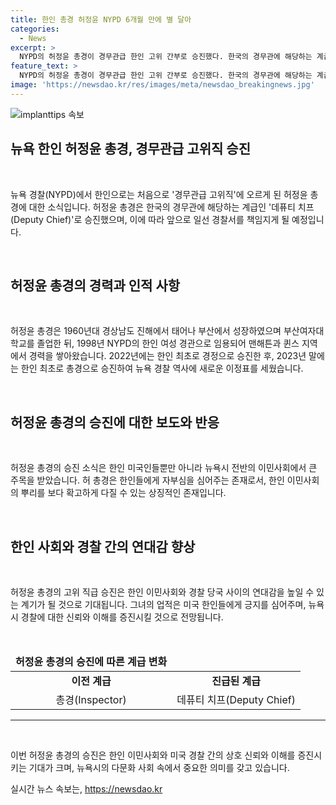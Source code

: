 ```yaml
---
title: 한인 총경 허정윤 NYPD 6개월 만에 별 달아
categories:
  - News
excerpt: >
  NYPD의 허정윤 총경이 경무관급 한인 고위 간부로 승진했다. 한국의 경무관에 해당하는 계급으로 데퓨티 치프로, 경찰서를 책임지는 총경보다 높은 직급이다. 한인 최초의 여성 경관으로 임용된 그는 2022년에 경정, 2023년 말에 총경으로 승진하며 경력을 쌓아왔다. 이번 승진은 총경 승진 결정 후 6개월 만의 사건이다. 최근의 승진으로 한인들의 자부심이 더욱 커지고 있다.
feature_text: >
  NYPD의 허정윤 총경이 경무관급 한인 고위 간부로 승진했다. 한국의 경무관에 해당하는 계급으로 데퓨티 치프로, 경찰서를 책임지는 총경보다 높은 직급이다. 한인 최초의 여성 경관으로 임용된 그는 2022년에 경정, 2023년 말에 총경으로 승진하며 경력을 쌓아왔다. 이번 승진은 총경 승진 결정 후 6개월 만의 사건이다. 최근의 승진으로 한인들의 자부심이 더욱 커지고 있다.
image: 'https://newsdao.kr/res/images/meta/newsdao_breakingnews.jpg'
---
```


<p><img src="https://newsdao.kr/res/images/meta/newsdao_breakingnews.jpg" alt="implanttips 속보" /></p>

<h2 data-ke-size="size26">뉴욕 한인 허정윤 총경, 경무관급 고위직 승진</h2>

<p data-ke-size="size16">&nbsp;</p>

<p>뉴욕 경찰(NYPD)에서 한인으로는 처음으로 '경무관급 고위직'에 오르게 된 허정윤 총경에 대한 소식입니다. 허정윤 총경은 한국의 경무관에 해당하는 계급인 '데퓨티 치프(Deputy Chief)'로 승진했으며, 이에 따라 앞으로 일선 경찰서를 책임지게 될 예정입니다.</p>

<p data-ke-size="size16">&nbsp;</p>

<h2 data-ke-size="size24">허정윤 총경의 경력과 인적 사항</h2>

<p data-ke-size="size16">&nbsp;</p>

<p>허정윤 총경은 1960년대 경상남도 진해에서 태어나 부산에서 성장하였으며 부산여자대학교를 졸업한 뒤, 1998년 NYPD의 한인 여성 경관으로 임용되어 맨해튼과 퀸스 지역에서 경력을 쌓아왔습니다. 2022년에는 한인 최초로 경정으로 승진한 후, 2023년 말에는 한인 최초로 총경으로 승진하여 뉴욕 경찰 역사에 새로운 이정표를 세웠습니다.</p>

<p data-ke-size="size16">&nbsp;</p>

<h2 data-ke-size="size24">허정윤 총경의 승진에 대한 보도와 반응</h2>

<p data-ke-size="size16">&nbsp;</p>

<p>허정윤 총경의 승진 소식은 한인 미국인들뿐만 아니라 뉴욕시 전반의 이민사회에서 큰 주목을 받았습니다. 허 총경은 한인들에게 자부심을 심어주는 존재로서, 한인 이민사회의 뿌리를 보다 확고하게 다질 수 있는 상징적인 존재입니다.</p>

<p data-ke-size="size16">&nbsp;</p>

<h2 data-ke-size="size24">한인 사회와 경찰 간의 연대감 향상</h2>

<p data-ke-size="size16">&nbsp;</p>

<p>허정윤 총경의 고위 직급 승진은 한인 이민사회와 경찰 당국 사이의 연대감을 높일 수 있는 계기가 될 것으로 기대됩니다. 그녀의 업적은 미국 한인들에게 긍지를 심어주며, 뉴욕시 경찰에 대한 신뢰와 이해를 증진시킬 것으로 전망됩니다.</p>

<p data-ke-size="size16">&nbsp;</p>

<table>
    <thead>
        <tr>
            <td style="text-align: center; height: 17px;"><b>허정윤 총경의 승진에 따른 계급 변화</b></td>
        </tr>
    </thead>
    <tbody>
        <tr>
            <td style="text-align: center; height: 17px;"><b>이전 계급</b></td>
            <td style="text-align: center; height: 17px;"><b>진급된 계급</b></td>
        </tr>
        <tr>
            <td style="text-align: center; height: 17px;">총경(Inspector)</td>
            <td style="text-align: center; height: 17px;">데퓨티 치프(Deputy Chief)</td>
        </tr>
    </tbody>
</table>

<hr>

<p data-ke-size="size16">&nbsp;</p>

<p>이번 허정윤 총경의 승진은 한인 이민사회와 미국 경찰 간의 상호 신뢰와 이해를 증진시키는 기대가 크며, 뉴욕시의 다문화 사회 속에서 중요한 의미를 갖고 있습니다.</p>
실시간 뉴스 속보는, <a href="https://newsdao.kr" rel="dofollow">https://newsdao.kr</a>


